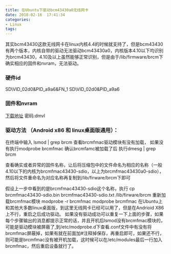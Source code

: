 ```yaml
---
title: 在Ubuntu下驱动bcm43430a0无线网卡
date: 2018-02-16  17:41:34
categories:
- Linux
tags: 
---
```

其实bcm43430这款无线网卡在linux内核4.4的时候就支持了，但是bcm43430有两个版本，内核自带的驱动无法驱动bcm43430a0，内核版本4.10以下均识别为brcm43430，4.10及以上虽然能够正常识别，但是由于/lib/firmware/brcm下确实相应的固件和nvram，无法驱动。
 
 
### 硬件id 
SD\VID_02d0&PID_a9a6&FN_1 
SD\VID_02d0&PID_a9a6 

### 固件和nvram
[下载地址](https://pan.baidu.com/s/1bqgmy9h) 
密码:dmvl

### 驱动方法 （Android x86 和 linux桌面版通用）： 
在终端中输入 
lsmod | grep brcm 
查看brcmfmac驱动模块有没有加载， 
如果没有执行modprobe brcmfmac 
确认brcmfamc被加载了后 
执行dmesg | grep brcm 

查看确实或者异常的固件名称，让后将压缩包中的文件命名为相应的名称（一般4.10以下的内核为brcmfmac43430-sdio，以上为brcmfmac43430a0-sdio）， 
然后将文件重命名为对应名称再复制到/lib/firware/brcm下即可 
 
假设上一步中看到的是brcmfmac43430-sdio这个名称，执行 
cp brcmfmac43430-sdio.bin brcmfmac43430-sdio.txt /lib/firware/brcm 
重新加载brcmfmac模块 
modprobe -r brcmfmac 
modprobe brcmfmac 
在Ubuntu上和其他大多数linux桌面版，到这里无线网卡已经可以用了，但是在Andrioid X86上不行，重启之后成功驱动。 
如果没有驱动成功可以重复一下上面的步骤，如果每个步骤输出的消息都提示正常的话，并且开机后lsmod没有brcmfmac模块的，可能是驱动模块被屏蔽了,到/etc/modprobe.d下查看.conf文件中有没有将brcmfmac屏蔽掉，如果有就在前面加#注释掉保存，再重启即可，如果还不行，则可能是brcmfmac没有被开机加载，这时候可以在/etc/modules最后一行加入brcmfmac，然后重启设备就行了。 
